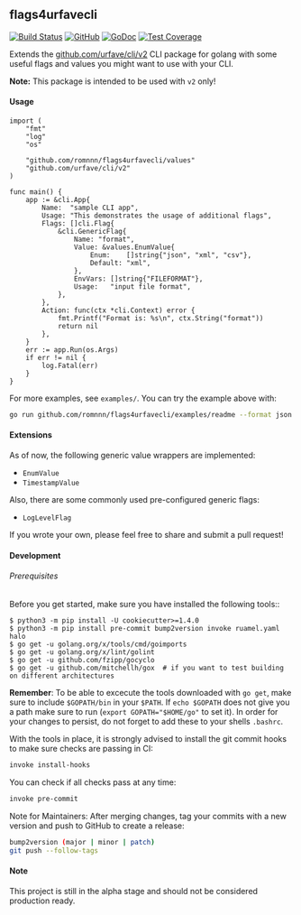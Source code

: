 ## flags4urfavecli

[![Build Status](https://travis-ci.com/romnnn/flags4urfavecli.svg?branch=master)](https://travis-ci.com/romnnn/flags4urfavecli)
[![GitHub](https://img.shields.io/github/license/romnnn/flags4urfavecli)](https://github.com/romnnn/flags4urfavecli)
[![GoDoc](https://godoc.org/github.com/romnnn/flags4urfavecli?status.svg)](https://godoc.org/github.com/romnnn/flags4urfavecli)
[![Test Coverage](https://codecov.io/gh/romnnn/flags4urfavecli/branch/master/graph/badge.svg)](https://codecov.io/gh/romnnn/flags4urfavecli)

Extends the [github.com/urfave/cli/v2](https://github.com/urfave/cli/v2) CLI package for golang with some useful flags and values you might want to use with your CLI.

**Note:** This package is intended to be used with `v2` only!


#### Usage

```golang
import (
	"fmt"
	"log"
	"os"

	"github.com/romnnn/flags4urfavecli/values"
	"github.com/urfave/cli/v2"
)

func main() {
	app := &cli.App{
		Name:  "sample CLI app",
		Usage: "This demonstrates the usage of additional flags",
		Flags: []cli.Flag{
			&cli.GenericFlag{
				Name: "format",
				Value: &values.EnumValue{
					Enum:    []string{"json", "xml", "csv"},
					Default: "xml",
				},
				EnvVars: []string{"FILEFORMAT"},
				Usage:   "input file format",
			},
		},
		Action: func(ctx *cli.Context) error {
			fmt.Printf("Format is: %s\n", ctx.String("format"))
			return nil
		},
	}
	err := app.Run(os.Args)
	if err != nil {
		log.Fatal(err)
	}
}
```

For more examples, see `examples/`. You can try the example above with:
```bash
go run github.com/romnnn/flags4urfavecli/examples/readme --format json
```

#### Extensions

As of now, the following generic value wrappers are implemented:

- `EnumValue`
- `TimestampValue`

Also, there are some commonly used pre-configured generic flags:

- `LogLevelFlag`

If you wrote your own, please feel free to share and submit a pull request!

#### Development

######  Prerequisites

Before you get started, make sure you have installed the following tools::

    $ python3 -m pip install -U cookiecutter>=1.4.0
    $ python3 -m pip install pre-commit bump2version invoke ruamel.yaml halo
    $ go get -u golang.org/x/tools/cmd/goimports
    $ go get -u golang.org/x/lint/golint
    $ go get -u github.com/fzipp/gocyclo
    $ go get -u github.com/mitchellh/gox  # if you want to test building on different architectures

**Remember**: To be able to excecute the tools downloaded with `go get`, 
make sure to include `$GOPATH/bin` in your `$PATH`.
If `echo $GOPATH` does not give you a path make sure to run
(`export GOPATH="$HOME/go"` to set it). In order for your changes to persist, 
do not forget to add these to your shells `.bashrc`.

With the tools in place, it is strongly advised to install the git commit hooks to make sure checks are passing in CI:
```bash
invoke install-hooks
```

You can check if all checks pass at any time:
```bash
invoke pre-commit
```

Note for Maintainers: After merging changes, tag your commits with a new version and push to GitHub to create a release:
```bash
bump2version (major | minor | patch)
git push --follow-tags
```

#### Note

This project is still in the alpha stage and should not be considered production ready.
